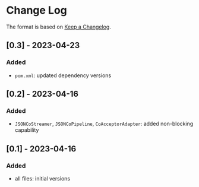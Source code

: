 # Change Log

The format is based on [Keep a Changelog](http://keepachangelog.com/).

## [0.3] - 2023-04-23
### Added
- `pom.xml`: updated dependency versions

## [0.2] - 2023-04-16
### Added
- `JSONCoStreamer`, `JSONCoPipeline`, `CoAcceptorAdapter`: added non-blocking capability

## [0.1] - 2023-04-16
### Added
- all files: initial versions
